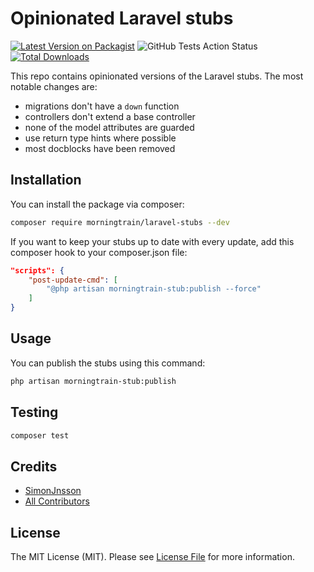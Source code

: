 # Opinionated Laravel stubs

[![Latest Version on Packagist](https://img.shields.io/packagist/v/morningtrain/laravel-stubs.svg?style=flat-square)](https://packagist.org/packages/morningtrain/laravel-stubs)
![GitHub Tests Action Status](https://github.com/Morning-Train/laravel-stubs/workflows/Tests/badge.svg)
[![Total Downloads](https://img.shields.io/packagist/dt/morningtrain/laravel-stubs.svg?style=flat-square)](https://packagist.org/packages/morningtrain/laravel-stubs)

This repo contains opinionated versions of the Laravel stubs. The most notable changes are:

- migrations don't have a `down` function
- controllers don't extend a base controller
- none of the model attributes are guarded
- use return type hints where possible
- most docblocks have been removed

## Installation

You can install the package via composer:

```bash
composer require morningtrain/laravel-stubs --dev
```

If you want to keep your stubs up to date with every update, add this composer hook to your composer.json file:

```json
"scripts": {
    "post-update-cmd": [
        "@php artisan morningtrain-stub:publish --force"
    ]
}
```

## Usage

You can publish the stubs using this command:

```bash
php artisan morningtrain-stub:publish
```

## Testing

``` bash
composer test
```

## Credits

- [SimonJnsson](https://github.com/SimonJnsson)
- [All Contributors](../../contributors)

## License

The MIT License (MIT). Please see [License File](LICENSE.md) for more information.
